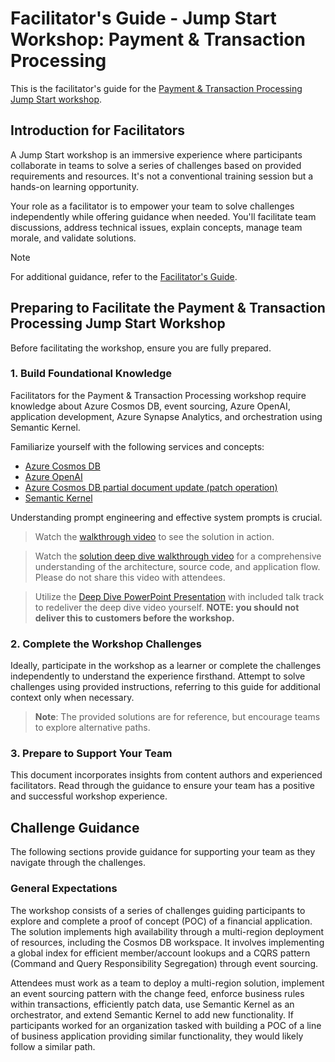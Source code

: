 # Facilitator's Guide - Jump Start Workshop: Payment & Transaction Processing

This is the facilitator's guide for the [Payment & Transaction Processing Jump Start workshop](https://github.com/Azure/Real-Time-Transactions-Hackathon).

## Introduction for Facilitators

A Jump Start workshop is an immersive experience where participants collaborate in teams to solve a series of challenges based on provided requirements and resources. It's not a conventional training session but a hands-on learning opportunity.

Your role as a facilitator is to empower your team to solve challenges independently while offering guidance when needed. You'll facilitate team discussions, address technical issues, explain concepts, manage team morale, and validate solutions.

> [!NOTE]
> For additional guidance, refer to the [Facilitator's Guide](facilitator/README.md).

## Preparing to Facilitate the Payment & Transaction Processing Jump Start Workshop

Before facilitating the workshop, ensure you are fully prepared.

### 1. Build Foundational Knowledge

Facilitators for the Payment & Transaction Processing workshop require knowledge about Azure Cosmos DB, event sourcing, Azure OpenAI, application development, Azure Synapse Analytics, and orchestration using Semantic Kernel.

Familiarize yourself with the following services and concepts:

- [Azure Cosmos DB](https://learn.microsoft.com/azure/cosmos-db/)
- [Azure OpenAI](https://learn.microsoft.com/azure/cognitive-services/openai/overview)
- [Azure Cosmos DB partial document update (patch operation)](https://learn.microsoft.com/azure/cosmos-db/partial-document-update)
- [Semantic Kernel](https://learn.microsoft.com/semantic-kernel/overview/)

Understanding prompt engineering and effective system prompts is crucial.

> Watch the [walkthrough video](https://aka.ms/TxProcessingWalkThroughVideo) to see the solution in action.

> Watch the [solution deep dive walkthrough video](https://aka.ms/TxProcessingDeepDiveVideo) for a comprehensive understanding of the architecture, source code, and application flow. Please do not share this video with attendees.

> Utilize the [Deep Dive PowerPoint Presentation](./deep-dive/Real_Time_Payment_Trx_Processing_Solution_Deep_Dive.pptx) with included talk track to redeliver the deep dive video yourself. **NOTE: you should not deliver this to customers before the workshop.**

### 2. Complete the Workshop Challenges

Ideally, participate in the workshop as a learner or complete the challenges independently to understand the experience firsthand. Attempt to solve challenges using provided instructions, referring to this guide for additional context only when necessary.

> **Note**: The provided solutions are for reference, but encourage teams to explore alternative paths.

### 3. Prepare to Support Your Team

This document incorporates insights from content authors and experienced facilitators. Read through the guidance to ensure your team has a positive and successful workshop experience.

## Challenge Guidance

The following sections provide guidance for supporting your team as they navigate through the challenges.

### General Expectations

The workshop consists of a series of challenges guiding participants to explore and complete a proof of concept (POC) of a financial application. The solution implements high availability through a multi-region deployment of resources, including the Cosmos DB workspace. It involves implementing a global index for efficient member/account lookups and a CQRS pattern (Command and Query Responsibility Segregation) through event sourcing.

Attendees must work as a team to deploy a multi-region solution, implement an event sourcing pattern with the change feed, enforce business rules within transactions, efficiently patch data, use Semantic Kernel as an orchestrator, and extend Semantic Kernel to add new functionality. If participants worked for an organization tasked with building a POC of a line of business application providing similar functionality, they would likely follow a similar path.